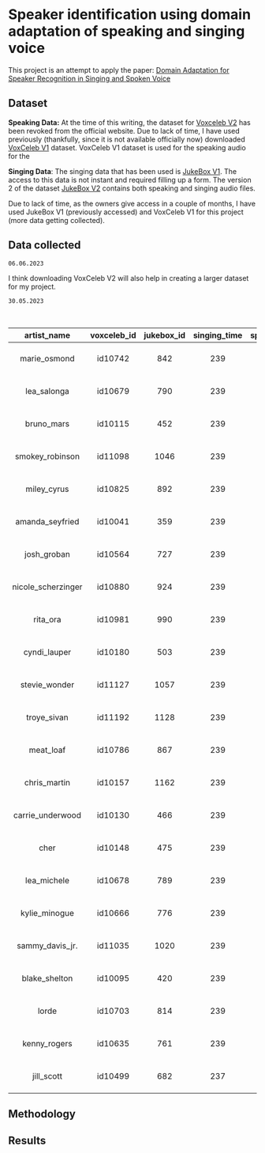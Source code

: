 # Speaker identification using domain adaptation of speaking and singing voice

This project is an attempt to apply the paper: 
[Domain Adaptation for Speaker Recognition in Singing and Spoken Voice](https://ieeexplore.ieee.org/document/9746111)

## Dataset

**Speaking Data:**
At the time of this writing, the dataset for [Voxceleb V2](https://www.robots.ox.ac.uk/~vgg/data/voxceleb/vox2.html)  has been revoked from the official website. Due to lack of time, I have used previously (thankfully, since it is not available officially now) downloaded [VoxCeleb V1](https://www.robots.ox.ac.uk/~vgg/data/voxceleb/vox1.html) dataset. VoxCeleb V1 dataset is used for the speaking audio for the

**Singing Data**: The singing data that has been used is [JukeBox V1](https://iprobe.cse.msu.edu/dataset_detail.php?id=8&?title=JukeBox:_A_Speaker_Recognition_Dataset_with_Multi-lingual_Singing_Voice_Audio). The access to this data is not instant and required filling up a form. The version 2 of the dataset [JukeBox V2](https://iprobe.cse.msu.edu/dataset_detail.php?id=9) contains both speaking and singing audio files.


 Due to lack of time, as the owners give access in a couple of months, I have used JukeBox V1 (previously accessed) and VoxCeleb V1 for this project (more data getting collected).

 ## Data collected

 `06.06.2023`

 I think downloading VoxCeleb V2 will also help in creating a larger dataset for my project. 

`30.05.2023`

<br>

<div class="table-wrapper" markdown="block">

 | artist_name | voxceleb_id | jukebox_id | singing_time | speaking_time | vox_path | juke_path
 | :---:  | :---:  | :---:  | :---:  | :---:  | :---:  | :---: 
 |marie_osmond| id10742|842|239|690|/netscratch/rsharma/voice-recognition-speak-sing/data/speaking/marie_osmond|/netscratch/rsharma/voice-recognition-speak-sing/data/singing/marie_osmond|
|lea_salonga|id10679|790|239|1957|/netscratch/rsharma/voice-recognition-speak-sing/data/speaking/lea_salonga|/netscratch/rsharma/voice-recognition-speak-sing/data/singing/lea_salonga
|bruno_mars|id10115|452|239|611|/netscratch/rsharma/voice-recognition-speak-sing/data/speaking/bruno_mars|/netscratch/rsharma/voice-recognition-speak-sing/data/singing/bruno_mars
|smokey_robinson|id11098|1046|239|2447|/netscratch/rsharma/voice-recognition-speak-sing/data/speaking/smokey_robinson|/netscratch/rsharma/voice-recognition-speak-sing/data/singing/smokey_robinson
|miley_cyrus|id10825|892|239|2945|/netscratch/rsharma/voice-recognition-speak-sing/data/speaking/miley_cyrus|/netscratch/rsharma/voice-recognition-speak-sing/data/singing/miley_cyrus
|amanda_seyfried|id10041|359|239|1132|/netscratch/rsharma/voice-recognition-speak-sing/data/speaking/amanda_seyfried|/netscratch/rsharma/voice-recognition-speak-sing/data/singing/amanda_seyfried
|josh_groban|id10564|727|239|2555|/netscratch/rsharma/voice-recognition-speak-sing/data/speaking/josh_groban|/netscratch/rsharma/voice-recognition-speak-sing/data/singing/josh_groban
|nicole_scherzinger|id10880|924|239|1164|/netscratch/rsharma/voice-recognition-speak-sing/data/speaking/nicole_scherzinger|/netscratch/rsharma/voice-recognition-speak-sing/data/singing/nicole_scherzinger
|rita_ora|id10981|990|239|933|/netscratch/rsharma/voice-recognition-speak-sing/data/speaking/rita_ora|/netscratch/rsharma/voice-recognition-speak-sing/data/singing/rita_ora
|cyndi_lauper|id10180|503|239|1311|/netscratch/rsharma/voice-recognition-speak-sing/data/speaking/cyndi_lauper|/netscratch/rsharma/voice-recognition-speak-sing/data/singing/cyndi_lauper
|stevie_wonder|id11127|1057|239|525|/netscratch/rsharma/voice-recognition-speak-sing/data/speaking/stevie_wonder|/netscratch/rsharma/voice-recognition-speak-sing/data/singing/stevie_wonder
|troye_sivan|id11192|1128|239|761|/netscratch/rsharma/voice-recognition-speak-sing/data/speaking/troye_sivan|/netscratch/rsharma/voice-recognition-speak-sing/data/singing/troye_sivan
|meat_loaf|id10786|867|239|3121|/netscratch/rsharma/voice-recognition-speak-sing/data/speaking/meat_loaf|/netscratch/rsharma/voice-recognition-speak-sing/data/singing/meat_loaf
|chris_martin|id10157|1162|239|842|/netscratch/rsharma/voice-recognition-speak-sing/data/speaking/chris_martin|/netscratch/rsharma/voice-recognition-speak-sing/data/singing/chris_martin
|carrie_underwood|id10130|466|239|1896|/netscratch/rsharma/voice-recognition-speak-sing/data/speaking/carrie_underwood|/netscratch/rsharma/voice-recognition-speak-sing/data/singing/carrie_underwood
|cher|id10148|475|239|1987|/netscratch/rsharma/voice-recognition-speak-sing/data/speaking/cher|/netscratch/rsharma/voice-recognition-speak-sing/data/singing/cher
|lea_michele|id10678|789|239|887|/netscratch/rsharma/voice-recognition-speak-sing/data/speaking/lea_michele|/netscratch/rsharma/voice-recognition-speak-sing/data/singing/lea_michele
|kylie_minogue|id10666|776|239|688|/netscratch/rsharma/voice-recognition-speak-sing/data/speaking/kylie_minogue|/netscratch/rsharma/voice-recognition-speak-sing/data/singing/kylie_minogue
|sammy_davis_jr.|id11035|1020|239|802|/netscratch/rsharma/voice-recognition-speak-sing/data/speaking/sammy_davis_jr.|/netscratch/rsharma/voice-recognition-speak-sing/data/singing/sammy_davis_jr.
|blake_shelton|id10095|420|239|923|/netscratch/rsharma/voice-recognition-speak-sing/data/speaking/blake_shelton|/netscratch/rsharma/voice-recognition-speak-sing/data/singing/blake_shelton
|lorde|id10703|814|239|433|/netscratch/rsharma/voice-recognition-speak-sing/data/speaking/lorde|/netscratch/rsharma/voice-recognition-speak-sing/data/singing/lorde
|kenny_rogers|id10635|761|239|3070|/netscratch/rsharma/voice-recognition-speak-sing/data/speaking/kenny_rogers|/netscratch/rsharma/voice-recognition-speak-sing/data/singing/kenny_rogers
|jill_scott|id10499|682|237|714|/netscratch/rsharma/voice-recognition-speak-sing/data/speaking/jill_scott|/netscratch/rsharma/voice-recognition-speak-sing/data/singing/jill_scott

</div>



 ## Methodology

 ## Results